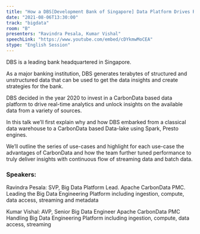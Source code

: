 ```yaml
---
title: "How a DBS[Development Bank of Singapore] Data Platform Drives Real-time Insights & Analytics using Apache CarbonData"
date: "2021-08-06T13:30:00" 
track: "bigdata"
room: "B"
presenters: "Ravindra Pesala, Kumar Vishal"
speechLink: "https://www.youtube.com/embed/cDYkmwMoCEA"
stype: "English Session"
---
```

DBS is a leading bank headquartered in Singapore.
 

 As a major banking institution, DBS generates terabytes of structured and unstructured data that can be used to get the data insights and create strategies for the bank.
 

 DBS decided in the year 2020 to invest in a CarbonData based data platform to drive real-time analytics and unlock insights on the available data from a variety of sources.
 

 In this talk we’ll first explain why and how DBS embarked from a classical data warehouse to a CarbonData based Data-lake using Spark, Presto engines.
 

 We’ll outline the series of use-cases and highlight for each use-case the advantages of CarbonData and how the team further tuned performance to truly deliver insights with continuous flow of streaming data and batch data.
 ### Speakers: 
 Ravindra Pesala: SVP, Big Data Platform Lead. 
Apache CarbonData PMC. 
Leading the Big Data Engineering Platform including ingestion, compute, data access, streaming and metadata

Kumar Vishal: AVP, Senior Big Data Engineer
Apache CarbonData PMC
Handling Big Data Engineering Platform including ingestion, compute, data access, streaming
